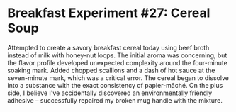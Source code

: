 # Breakfast Experiment #27: Cereal Soup

Attempted to create a savory breakfast cereal today using beef broth instead of milk with honey-nut loops. The initial aroma was concerning, but the flavor profile developed unexpected complexity around the four-minute soaking mark. Added chopped scallions and a dash of hot sauce at the seven-minute mark, which was a critical error. The cereal began to dissolve into a substance with the exact consistency of papier-mâché. On the plus side, I believe I've accidentally discovered an environmentally friendly adhesive – successfully repaired my broken mug handle with the mixture.
